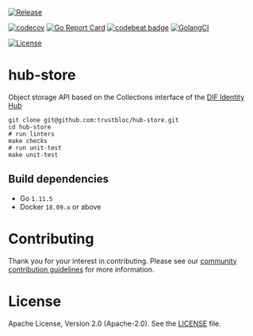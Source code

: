 [![Release](https://img.shields.io/github/release/trustbloc/hub-store.svg?style=flat-square)](https://github.com/trustbloc/hub-store/releases/latest)

[![codecov](https://codecov.io/gh/trustbloc/hub-store/branch/master/graph/badge.svg)](https://codecov.io/gh/trustbloc/hub-store)
[![Go Report Card](https://goreportcard.com/badge/github.com/trustbloc/hub-store?style=flat-square)](https://goreportcard.com/report/github.com/trustbloc/hub-store)
[![codebeat badge](https://codebeat.co/badges/fad74203-ae47-4acf-a0be-dc22696df874)](https://codebeat.co/projects/github-com-trustbloc-hub-store-master)
[![GolangCI](https://golangci.com/badges/github.com/trustbloc/hub-store.svg)](https://golangci.com/r/github.com/trustbloc/hub-store)

[![License](https://img.shields.io/badge/License-Apache%202.0-blue.svg)](https://raw.githubusercontent.com/trustbloc/hub-store/master/LICENSE)

# hub-store
Object storage API based on the Collections interface of the [DIF Identity Hub](https://github.com/decentralized-identity/identity-hub/blob/master/explainer.md)
```
git clone git@github.com:trustbloc/hub-store.git
cd hub-store
# run linters
make checks
# run unit-test
make unit-test
```

## Build dependencies

* Go `1.11.5`
* Docker `18.09.x` or above

# Contributing
Thank you for your interest in contributing. Please see our [community contribution guidelines](https://github.com/trustbloc/community/blob/master/CONTRIBUTING.md) for more information.

# License
Apache License, Version 2.0 (Apache-2.0). See the [LICENSE](LICENSE) file.
